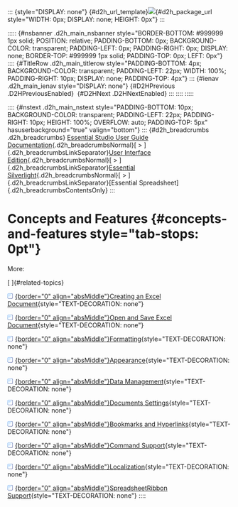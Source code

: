 ::: {style="DISPLAY: none"}
[](ms-xhelp:///?Id=d2h_url_template){#d2h_url_template}![](!package_url!){#d2h_package_url style="WIDTH: 0px; DISPLAY: none; HEIGHT: 0px"}
:::

::::: {#nsbanner .d2h_main_nsbanner style="BORDER-BOTTOM: #999999 1px solid; POSITION: relative; PADDING-BOTTOM: 0px; BACKGROUND-COLOR: transparent; PADDING-LEFT: 0px; PADDING-RIGHT: 0px; DISPLAY: none; BORDER-TOP: #999999 1px solid; PADDING-TOP: 0px; LEFT: 0px"}
:::: {#TitleRow .d2h_main_titlerow style="PADDING-BOTTOM: 4px; BACKGROUND-COLOR: transparent; PADDING-LEFT: 22px; WIDTH: 100%; PADDING-RIGHT: 10px; DISPLAY: none; PADDING-TOP: 4px"}
::: {#ienav .d2h_main_ienav style="DISPLAY: none"}
[](ms-xhelp:///?Id=a092f437-36db-4eb9-b6de-7a2022a8afd8){#D2HPrevious .D2HPreviousEnabled}  [](ms-xhelp:///?Id=af7909e8-05bc-4a80-871f-3e911cefb428){#D2HNext .D2HNextEnabled}
:::
::::
:::::

:::: {#nstext .d2h_main_nstext style="PADDING-BOTTOM: 10px; BACKGROUND-COLOR: transparent; PADDING-LEFT: 22px; PADDING-RIGHT: 10px; HEIGHT: 100%; OVERFLOW: auto; PADDING-TOP: 5px" hasuserbackground="true" valign="bottom"}
::: {#d2h_breadcrumbs .d2h_breadcrumbs}
[Essential Studio User Guide Documentation](ms-xhelp:///?Id=12457748-09e3-4d74-a240-8e049cedf030){.d2h_breadcrumbsNormal}[ \> ]{.d2h_breadcrumbsLinkSeparator}[User Interface Edition](ms-xhelp:///?Id=c29296b7-531c-413b-a0ec-488ca1f7f669){.d2h_breadcrumbsNormal}[ \> ]{.d2h_breadcrumbsLinkSeparator}[Essential Silverlight](ms-xhelp:///?Id=66221bd1-ba2e-43c2-94a7-618f50e01d24){.d2h_breadcrumbsNormal}[ \> ]{.d2h_breadcrumbsLinkSeparator}[Essential Spreadsheet]{.d2h_breadcrumbsContentsOnly}
:::

# Concepts and Features {#concepts-and-features style="tab-stops: 0pt"}

More:

[ ]{#related-topics}

[![](button.gif){border="0" align="absMiddle"}Creating an Excel Document](ms-xhelp:///?Id=af7909e8-05bc-4a80-871f-3e911cefb428){style="TEXT-DECORATION: none"}

[![](button.gif){border="0" align="absMiddle"}Open and Save Excel Document](ms-xhelp:///?Id=66b89b6f-7235-4566-9328-87432a770f32){style="TEXT-DECORATION: none"}

[![](button.gif){border="0" align="absMiddle"}Formatting](ms-xhelp:///?Id=c6c96823-b653-48e7-8662-60a74d8a3e62){style="TEXT-DECORATION: none"}

[![](button.gif){border="0" align="absMiddle"}Appearance](ms-xhelp:///?Id=85604600-c60c-4434-8aa7-a05bd579e945){style="TEXT-DECORATION: none"}

[![](button.gif){border="0" align="absMiddle"}Data Management](ms-xhelp:///?Id=32ae857b-9ea0-400f-8f93-16cb03bfd784){style="TEXT-DECORATION: none"}

[![](button.gif){border="0" align="absMiddle"}Documents Settings](ms-xhelp:///?Id=89c66f2d-6716-4edb-b65f-04d598784d3e){style="TEXT-DECORATION: none"}

[![](button.gif){border="0" align="absMiddle"}Bookmarks and Hyperlinks](ms-xhelp:///?Id=d168ab2b-16e7-4c8a-9892-66b05796144a){style="TEXT-DECORATION: none"}

[![](button.gif){border="0" align="absMiddle"}Command Support](ms-xhelp:///?Id=c4580fa5-0185-41d3-bd35-c9894ab8d83e){style="TEXT-DECORATION: none"}

[![](button.gif){border="0" align="absMiddle"}Localization](ms-xhelp:///?Id=bc7b2eeb-dc61-4150-baca-ac07039fa9f0){style="TEXT-DECORATION: none"}

[![](button.gif){border="0" align="absMiddle"}SpreadsheetRibbon Support](ms-xhelp:///?Id=2a1a595d-50fa-4661-acbd-40d6f84298f6){style="TEXT-DECORATION: none"}
::::
